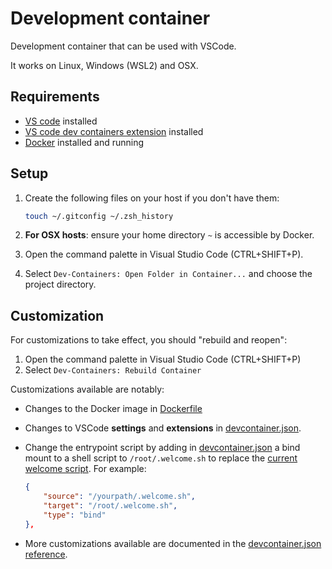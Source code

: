 # Development container

Development container that can be used with VSCode.

It works on Linux, Windows (WSL2) and OSX.

## Requirements

- [VS code](https://code.visualstudio.com/download) installed
- [VS code dev containers extension](https://marketplace.visualstudio.com/items?itemName=ms-vscode-remote.remote-containers) installed
- [Docker](https://www.docker.com/products/docker-desktop) installed and running

## Setup

1. Create the following files on your host if you don't have them:

    ```sh
    touch ~/.gitconfig ~/.zsh_history
    ```

1. **For OSX hosts**: ensure your home directory `~` is accessible by Docker.
1. Open the command palette in Visual Studio Code (CTRL+SHIFT+P).
1. Select `Dev-Containers: Open Folder in Container...` and choose the project directory.

## Customization

For customizations to take effect, you should "rebuild and reopen":

1. Open the command palette in Visual Studio Code (CTRL+SHIFT+P)
2. Select `Dev-Containers: Rebuild Container`

Customizations available are notably:

- Changes to the Docker image in [Dockerfile](Dockerfile)
- Changes to VSCode **settings** and **extensions** in [devcontainer.json](devcontainer.json).
- Change the entrypoint script by adding in [devcontainer.json](devcontainer.json) a bind mount to a shell script to `/root/.welcome.sh` to replace the [current welcome script](https://github.com/qdm12/godevcontainer/blob/master/shell/.welcome.sh). For example:

    ```json
    {
        "source": "/yourpath/.welcome.sh",
        "target": "/root/.welcome.sh",
        "type": "bind"
    },
    ```

- More customizations available are documented in the [devcontainer.json reference](https://containers.dev/implementors/json_reference/).
